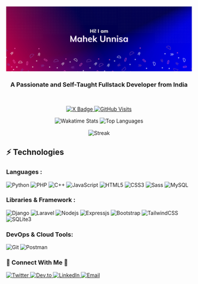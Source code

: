 <p align="center">
  <img src="https://github.com/MahekUnnisa/MahekUnnisa/blob/main/README%20Header.png" alt="Header Image" />
</p>

<h3 align="center">A Passionate and Self-Taught Fullstack Developer from India</h3>

<br />

<p align="center">
  <a href="http://twitter.com/themahekunnisa">
    <img src="https://img.shields.io/twitter/follow/themahekunnisa?style=for-the-badge&logo=x&logoColor=black&color=white&labelColor=white" alt="X Badge" />
  </a>
  <a href="http://github.com/MahekUnnisa">
    <img src="https://komarev.com/ghpvc/?username=mahekunnisa&label=PROFILE+VIEWS&style=for-the-badge&logo=github&logoColor=black&labelColor=white&color=ff69b4" alt="GitHub Visits" />
  </a>
</p>

<p align="center">
  <img height=200 align="center" src="https://github-readme-stats.vercel.app/api/wakatime?username=mahekunnisa&layout=compact&theme=radical&hide_border=true" alt="Wakatime Stats" />
  <img height=200 align="center" src="https://github-readme-stats.vercel.app/api/top-langs/?username=mahekunnisa&layout=compact&theme=radical&hide_border=true" alt="Top Languages" />
<p align="center">
	<img height=200 align="center" src="https://streak-stats.demolab.com/?user=mahekunnisa&layout=compact&theme=radical&hide_border=true&hide_total_contributions=true" alt="Streak" />
</p>
</p>

## ⚡ Technologies

### Languages :

![Python](https://img.shields.io/badge/-Python-blue?style=for-the-badge&logo=Python&logoColor=white)
![PHP](https://img.shields.io/badge/-php-purple?style=for-the-badge&logo=PHP&logoColor=white)
![C++](https://img.shields.io/badge/-C++-00599C?style=for-the-badge&logo=C++)
![JavaScript](https://img.shields.io/badge/-JavaScript-EDD718?style=for-the-badge&logo=javascript&logoColor=white)
![HTML5](https://img.shields.io/badge/-HTML5-DD4B25?style=for-the-badge&logo=html5&logoColor=white)
![CSS3](https://img.shields.io/badge/-CSS3-3595CF?style=for-the-badge&logo=css3&logoColor=white)
![Sass](https://img.shields.io/badge/-sass-C76494?style=for-the-badge&logo=sass&logoColor=white)
![MySQL](https://img.shields.io/badge/-MySQL-EA8C10?style=for-the-badge&logo=mysql&logoColor=white)

### Libraries & Framework :

![Django](https://img.shields.io/badge/-Django-29A373?style=for-the-badge&logo=Django&logoColor=white)
![Laravel](https://img.shields.io/badge/-Laravel-563D7C?style=for-the-badge&logo=Laravel&logoColor=white)
![Nodejs](https://img.shields.io/badge/-Nodejs-67B73D?style=for-the-badge&logo=Node.js&logoColor=white)
![Expressjs](https://img.shields.io/badge/-Expressjs-grey?style=for-the-badge&logo=Node.js&logoColor=white)
![Bootstrap](https://img.shields.io/badge/-Bootstrap-563D7C?style=for-the-badge&logo=bootstrap&logoColor=white)
![TailwindCSS](https://img.shields.io/badge/-TailwindCSS-darkblue?style=for-the-badge&logo=TailwindCSS&logoColor=white)
![SQLite3](https://img.shields.io/badge/-SQLite3-87D5F1.svg?style=for-the-badge&logo=sqlite&logoColor=white)

### DevOps & Cloud Tools:

![Git](https://img.shields.io/badge/-Git-gray?style=for-the-badge&logo=git&logoColor=white)
![Postman](https://img.shields.io/badge/Postman-FF6C37?style=for-the-badge&logo=postman&logoColor=white)

<h3 align="left">🌟 Connect With Me 🌟</h3>

<p align="left">
  <a href="https://twitter.com/themahekunnisa" target="_blank">
    <img src="https://logo.clearbit.com/twitter.com" alt="Twitter" height="40" width="40" />
  </a>
  <a href="https://dev.to/themahekunnisa" target="_blank">
    <img src="https://logo.clearbit.com/dev.to" alt="Dev.to" height="40" width="40" />
  </a>
  <a href="https://linkedin.com/in/mahekunnisa" target="_blank">
    <img src="https://logo.clearbit.com/linkedin.com" alt="LinkedIn" height="35" width="35" />
  </a>
  <a href="mailto:mahekunnisa011@gmail.com" target="_blank">
    <img src="https://logo.clearbit.com/gmail.com" alt="Email" height="40" width="40" />
  </a>
</p>
